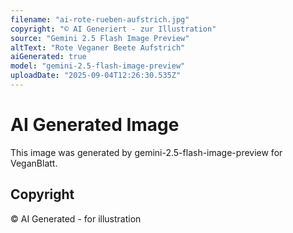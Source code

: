 ```yaml
---
filename: "ai-rote-rueben-aufstrich.jpg"
copyright: "© AI Generiert - zur Illustration"
source: "Gemini 2.5 Flash Image Preview"
altText: "Rote Veganer Beete Aufstrich"
aiGenerated: true
model: "gemini-2.5-flash-image-preview"
uploadDate: "2025-09-04T12:26:30.535Z"
---
```


# AI Generated Image

This image was generated by gemini-2.5-flash-image-preview for VeganBlatt.

## Copyright
© AI Generated - for illustration
